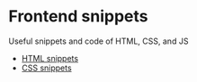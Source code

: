 # Frontend snippets
Useful snippets and code of HTML, CSS, and JS

- [HTML snippets](/html.md)
- [CSS snippets](/css.md)
